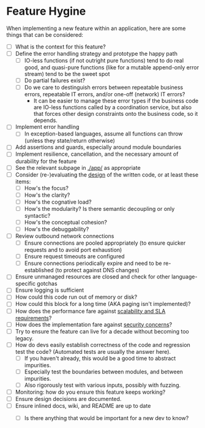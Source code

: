 # Feature Hygine

When implementing a new feature within an application, here are some things that can be
considered:

- [ ] What is the context for this feature?
- [ ] Define the error handling strategy and prototype the happy path
    - [ ] IO-less functions (if not outright pure functions) tend to do real good, and quasi-pure
    functions (like for a mutable append-only error stream) tend to be the sweet spot
    - [ ] Do partial failures exist?
    - [ ] Do we care to destinguish errors between repeatable business errors, repeatable IT
    errors, and/or one-off (network) IT errors?
        - It can be easier to manage these error types if the business code are IO-less
        functions called by a coordination service, but also that forces other design
        constraints onto the business code, so it depends.
- [ ] Implement error handling
    - [ ] In exception-based languages, assume all functions can throw (unless they state/return
    otherwise)
- [ ] Add assertions and guards, especially around module boundaries
- [ ] Implement resilience, cancellation, and the necessary amount of durability for the feature
- [ ] See the relevant subpage in [./app/](./app/) as appropriate
- [ ] Consider (re-)evaluating the [design](./design.md) of the written code, or at least these items:
    - [ ] How's the focus?
    - [ ] How's the clarity?
    - [ ] How's the cognative load?
    - [ ] How's the modularity? Is there semantic decoupling or only syntactic?
    - [ ] How's the conceptual cohesion?
    - [ ] How's the debuggability?
- [ ] Review outbound network connections
    - [ ] Ensure connections are pooled appropriately (to ensure quicker requests and to avoid port
    exhaustion)
    - [ ] Ensure request timeouts are configured
    - [ ] Ensure connections periodically expire and need to be re-established (to protect against
    DNS changes)
- [ ] Ensure unmanaged resources are closed and check for other language-specific gotchas
- [ ] Ensure logging is sufficient
- [ ] How could this code run out of memory or disk?
- [ ] How could this block for a long time (AKA paging isn't implemented)?
- [ ] How does the performance fare against [scalability and SLA requirements](./scalabilityAndSla.md)?
- [ ] How does the implementation fare against [security concerns](./security.md)?
- [ ] Try to ensure the feature can live for a decade without becoming too legacy.
- [ ] How do devs easily establish correctness of the code and regression test the code? (Automated
tests are usually the answer here).
    - [ ] If you haven't already, this would be a good time to abstract impurities.
    - [ ] Especially test the boundaries between modules, and between impurities.
    - [ ] Also rigorously test with various inputs, possibly with fuzzing.
- [ ] Monitoring: how do you ensure this feature keeps working?
- [ ] Ensure design decisions are documented.
- [ ] Ensure inlined docs, wiki, and README are up to date
    - [ ] Is there anything that would be important for a new dev to know?

